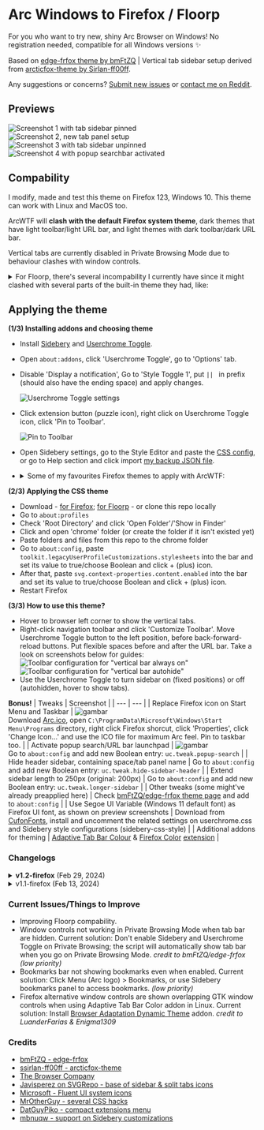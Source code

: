 # Arc Windows to Firefox / Floorp
For you who want to try new, shiny Arc Browser on Windows! No registration needed, compatible for all Windows versions ✨

Based on [edge-frfox theme by bmFtZQ](https://github.com/bmFtZQ/edge-frfox) | Vertical tab sidebar setup derived from [arcticfox-theme by Sirlan-ff00ff](https://github.com/sirlan-ff00ff/arcticfox-theme).

Any suggestions or concerns? [Submit new issues](https://github.com/KiKaraage/ArcWTF/issues/new/choose) or [contact me on Reddit](https://www.reddit.com/r/FirefoxCSS/comments/1acgx8c/arcftw_attempt_to_replicate_arc_browser_sleek/).

## Previews
![Screenshot 1 with tab sidebar pinned](https://github.com/KiKaraage/ArcWTF/assets/10529881/0f280fd2-2049-4ed2-8bf2-41e25f381f65)
![Screenshot 2, new tab panel setup](https://github.com/KiKaraage/ArcWTF/assets/10529881/d9288422-8a54-4493-b90b-56a6ebea4ed5)
![Screenshot 3 with tab sidebar unpinned](https://github.com/KiKaraage/ArcWTF/assets/10529881/aa3b66c2-1aee-46a0-8ad8-14e1320c6508)
![Screenshot 4 with popup searchbar activated](https://github.com/KiKaraage/ArcWTF/assets/10529881/3be1ab66-c9c6-44bc-a557-e26b2136b29d)

## Compability
I modify, made and test this theme on Firefox 123, Windows 10. This theme can work with Linux and MacOS too.

ArcWTF will **clash with the default Firefox system theme**, dark themes that have light toolbar/light URL bar, and light themes with dark toolbar/dark URL bar.

Vertical tabs are currently disabled in Private Browsing Mode due to behaviour clashes with window controls.

<details> 
  <summary>For Floorp, there's several incompability I currently have since it might clashed with several parts of the built-in theme they had, like:</summary>
  
* I haven't been able to modify URL font size
* Userchrome Toggle hasn't working yet, so the vertical tab sidebar is either a) autohidden but you can't toggle it to be in fixed position, or b) can be switched on to be shown/hidden, but it can't be automated.
* Advanced configurations from this theme in about:config doesn't worked, so the sidebar tab (either in Sidebery, TST or their default vertical tab) tend to mimic the window background instead of mimicking tab/toolbar background to blend with the toolbar and browser border. So far I can only fix this in Sidebery - you will have to grab toolbar's hex/RGB color and apply it to `--frame-bg` parameter, as shown in screenshots below.
* Hiding tabs bar, turning on browser border frame is applicable only through Floorp's settings instead of through the theme + about:config configurations.
* Otherwise, the theme are working quite well! Split view is available too, but since the devs haven't put the option in right-click context menu, you will have to use their default vertical tab to do it. Though it doesn't look as good as Sidebery.

| Condition | Screenshot |
| --- | --- |
| Original vertical tab bar + Split view | ![gambar](https://github.com/KiKaraage/ArcWTF/assets/10529881/1ca4cadb-146d-499d-9d1c-8d77e50183aa) |
| Original Sidebery (with CSS styling) | ![gambar](https://github.com/KiKaraage/ArcWTF/assets/10529881/8ce5ccc4-cb52-4f48-ac75-4e2c5d699074) |
| Sidebery (with CSS styling) after `--frame-bg` parameter modified, the panel blend better in Floorp | ![gambar](https://github.com/KiKaraage/ArcWTF/assets/10529881/ac47a984-d892-481f-97c2-9fb58407f8be) |

</details>

## Applying the theme
<b>(1/3) Installing addons and choosing theme</b>
* Install [Sidebery](https://github.com/mbnuqw/sidebery) and [Userchrome Toggle](https://addons.mozilla.org/id/firefox/addon/userchrome-toggle/).
* Open `about:addons`, click 'Userchrome Toggle', go to 'Options' tab.
* Disable 'Display a notification', Go to 'Style Toggle 1', put `|| ` in prefix (should also have the ending space) and apply changes.

  ![Userchrome Toggle settings](https://github.com/KiKaraage/ArcWTF/assets/10529881/dde05450-f53b-497f-8107-865289b3be84)
* Click extension button (puzzle icon), right click on Userchrome Toggle icon, click 'Pin to Toolbar'.

  ![Pin to Toolbar](https://github.com/KiKaraage/ArcWTF/assets/10529881/8a72dc0c-7f40-4d34-a3d3-ca9e8820b127)
* Open Sidebery settings, go to the Style Editor and paste the [CSS config](./sidebery-css-style), or go to Help section and click import [my backup JSON file](./sidebery.json).
* <details>
  <summary>Some of my favourites Firefox themes to apply with ArcWTF:</summary>
  
  * [Nord Polar](https://addons.mozilla.org/en-US/firefox/addon/nord-polar/), [Nord Dark](https://addons.mozilla.org/en-US/firefox/addon/nord-dark)
  * [Arc Dark Theme](https://addons.mozilla.org/en-US/firefox/addon/arc-dark-theme-we), [Arc Theme](https://addons.mozilla.org/en-US/firefox/addon/arc-theme-we)
  * [Activist - Soft](https://addons.mozilla.org/en-US/firefox/addon/activist-soft)
  * [Foto - Bold](https://addons.mozilla.org/en-US/firefox/addon/foto-bold)
  * [Plum Torte](https://addons.mozilla.org/en-US/firefox/addon/plum-torte)
  * [Dark Teal (chrome-like)](https://addons.mozilla.org/en-US/firefox/addon/dark-teal-chrome)
</details>
  
<b>(2/3) Applying the CSS theme</b>
  * Download - [for Firefox](https://github.com/KiKaraage/ArcWTF/archive/refs/heads/main.zip); [for Floorp](https://github.com/KiKaraage/ArcWTF/archive/refs/heads/floorp.zip)  - or clone this repo locally
  * Go to `about:profiles`
  * Check 'Root Directory' and click 'Open Folder'/'Show in Finder'
  * Click and open 'chrome' folder (or create the folder if it isn't existed yet)
  * Paste folders and files from this repo to the chrome folder
  * Go to `about:config`, paste `toolkit.legacyUserProfileCustomizations.stylesheets` into the bar and set its value to true/choose Boolean and click + (plus) icon.
  * After that, paste `svg.context-properties.content.enabled` into the bar and set its value to true/choose Boolean and click + (plus) icon.
  * Restart Firefox

 <b>(3/3) How to use this theme?</b>
 * Hover to browser left corner to show the vertical tabs.
 * Right-click navigation toolbar and click 'Customize Toolbar'. Move Userchrome Toggle button to the left position, before back-forward-reload buttons. Put flexible spaces before and after the URL bar. Take a look on screenshots below for guides:
 ![Toolbar configuration for "vertical bar always on"](https://github.com/KiKaraage/ArcWTF/assets/10529881/4928ae8e-55fb-42c3-8295-8748e6ae6a68)
 ![Toolbar configuration for "vertical bar autohide"](https://github.com/KiKaraage/ArcWTF/assets/10529881/40739e9f-0ee5-4165-8460-ec5cdf9e374a)
* Use the Userchrome Toggle to turn sidebar on (fixed positions) or off (autohidden, hover to show tabs).

<b>Bonus!</b> 
| Tweaks | Screenshot |
| --- | --- |
| Replace Firefox icon on Start Menu and Taskbar | ![gambar](https://github.com/KiKaraage/ArcWTF/assets/10529881/3f67829e-91b2-4496-a31c-0d6326478eb4) <br> Download [Arc.ico](https://github.com/KiKaraage/ArcWTF/blob/main/Arc.ico), open `C:\ProgramData\Microsoft\Windows\Start Menu\Programs` directory, right click Firefox shorcut, click 'Properties', click 'Change Icon...' and use the ICO file for maximum Arc feel. Pin to taskbar too. |
| Activate popup search/URL bar launchpad | ![gambar](https://github.com/KiKaraage/ArcWTF/assets/10529881/29bea83d-231a-45d2-8118-769885d87d88) <br> Go to `about:config` and add new Boolean entry: `uc.tweak.popup-search` |
| Hide header sidebar, containing space/tab panel name | Go to `about:config` and add new Boolean entry: `uc.tweak.hide-sidebar-header` |
| Extend sidebar length to 250px (original: 200px) | Go to `about:config` and add new Boolean entry: `uc.tweak.longer-sidebar` |
| Other tweaks (some might've already preapplied here) | Check [bmFtZQ/edge-frfox theme page](https://github.com/bmFtZQ/edge-frfox?tab=readme-ov-file#tweaks) and add to `about:config` |
| Use Segoe UI Variable (Windows 11 default font) as Firefox UI font, as shown on preview screenshots | Download from [CufonFonts](https://www.cufonfonts.com/font/segoe-ui-variable), install and uncomment the related settings on userchrome.css and Sidebery style configurations (sidebery-css-style) |
| Additional addons for theming  | [Adaptive Tab Bar Colour](https://addons.mozilla.org/id/firefox/addon/adaptive-tab-bar-colour/) & [Firefox Color](https://color.firefox.com) [extension](https://addons.mozilla.org/id/firefox/addon/firefox-color) |
 
### Changelogs

<details>
  <summary><b>v1.2-firefox</b> (Feb 29, 2024)</summary>

  * IMPORTANT: Fix missing window controls in FF123+ *credit to bmFtZQ/edge-frfox*
  * NEW: Option to make URL bar popped up like command bar in Arc. Add "uc.tweak.popup-search" in about:config! *credit to Naezr/ShyFox*
  * Improving inactive window behaviour - instead of lighter navbar color, opacity of navbar icons, URL bar and window controls would be decreased. *credit to MrOtherGuy*
  * Improving Sidebery look: Now icons for Sidebery settings, history, and new tab panels are replaced with Fluent icons as used in Arc on Windows
  * Improving Sidebery look: Inactive tab panels would be rendered on smaller size with monochrome colors (depend on theme) to mimic Arc.
  * Improving Sidebery look: New tab button now have similar design to Arc on Windows. It would still exist below all tabs tho, unlike in Arc where new tab button is located after pinned tabs, before regular tabs.
  * Improving Sidebery look: Fixing hidden panels popup layer, now it's correctly popped upwards. And remove dark overlay for all Sidebery popup. *partial credit to cherrynoize*
  * Improving Sidebery look: Fixing pinned tab, now active pinned tabs has light overlay to distinguished it from non-active pinned tabs.
  * Added rounded corners to the devtools. *credit to bmFtZQ/edge-frfox*
  * Added rounded corners to sidebar and sidebar header and fixing sidebar hover flickering. *credit to anoshione, and ishid4 for fixing it*
  * Now showed Space/tab panel name by enabling (and tidying) the sidebar header. *thanks to mbnuqw/Sidebery*
  * Changing unified extensions menu to grid layout.
  * Pre-applied Segoe UI Variable in Firefox UI and Sidebery - Uncomment the respective codes on userchrome.css and Sidebery style editor to activate it. 
</details>
<details> 
  <summary>v1.1-firefox (Feb 13, 2024)</summary>

  * Tab bar is now hidden by default.
  * Rounded corners are now implemented by default. (no about:config entry required)
  * Fix rounded corners issue on some websites, like Twitter/X. _credit to bmFtZQ/edge-frfox_
  * Fix PiP controls not showing. _credit to bmFtZQ/edge-frfox_
  * Fix window controls visibility when hiding the tab bar on Linux. _credit to bmFtZQ/edge-frfox_
  * Fix window controls visibility in fullscreen mode. _credit to bmFtZQ/edge-frfox_
  * Simplified find bar and navigation bar CSS codes.
  * Improved find bar look.
  * Improved in-browser notification look.
  * Adding option to extend sidebar size (from default 200px to 250px) easily: Go to about:config and enable uc.tweak.longer-sidebar (create new Boolean entry)
  * Moved Sidebery navigation bar to bottom. Now Sidebery fully worked like Arc Spaces! _credit to u/themacuser90_
  * Pinned tab width in Sidebery is now resized automatically depend on sidebar size and preferred pinned tabs columns. (I set 3 columns as default, you can customize it from Sidebery Styles Editor)
  * Changed unified extensions menu styling to horizontal-styled list like Microsoft Edge
</details>

### Current Issues/Things to Improve

* Improving Floorp compability.
* Window controls not working in Private Browsing Mode when tab bar are hidden. Current solution: Don't enable Sidebery and Userchrome Toggle on Private Browsing; the script will automatically show tab bar when you go on Private Browsing Mode. _credit to bmFtZQ/edge-frfox_ _(low priority)_
* Bookmarks bar not showing bookmarks even when enabled. Current solution: Click Menu (Arc logo) > Bookmarks, or use Sidebery bookmarks panel to access bookmarks. _(low priority)_
* Firefox alternative window controls are shown overlapping GTK window controls when using Adaptive Tab Bar Color addon in Linux. Current solution: Install [Browser Adaptation Dynamic Theme](https://github.com/linonetwo/browser-adaptation-dynamic-theme) addon. _credit to LuanderFarias & Enigma1309_

 
### Credits
 * [bmFtZQ - edge-frfox](https://github.com/bmFtZQ/edge-frfox)
 * [ssirlan-ff00ff - arcticfox-theme](https://github.com/sirlan-ff00ff/arcticfox-theme)
 * [The Browser Company](https://arc.net)
 * [Javisperez on SVGRepo - base of sidebar & split tabs icons](https://www.svgrepo.com/collection/toe-basic-line-interface-icons/)
 * [Microsoft - Fluent UI system icons]([https://github.com/aminomancer/uc.css.js/blob/master/uc-extensions.css](https://github.com/microsoft/fluentui-system-icons))
 * [MrOtherGuy - several CSS hacks](https://mrotherguy.github.io/firefox-csshacks/)
 * [DatGuyPiko - compact extensions menu](https://github.com/datguypiko/Firefox-Mod-Blur/tree/master/EXTRA%20MODS/Compact%20extensions%20menu)
 * [mbnuqw - support on Sidebery customizations](https://github.com/mbnuqw/sidebery/issues/1481)
